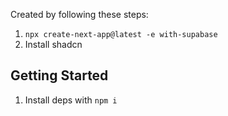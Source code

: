 Created by following these steps:

1. `npx create-next-app@latest -e with-supabase`
2. Install shadcn

## Getting Started

1. Install deps with `npm i`
